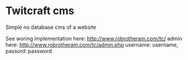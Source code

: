 Twitcraft cms
=========

Simple no database cms of a website

See woring implementation here: http://www.robrotheram.com/tc/
admin here: http://www.robrotheram.com/tc/admin.php username: username, passord: password
